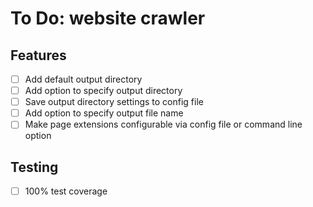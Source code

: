 # To Do: website crawler

## Features

- [ ] Add default output directory
- [ ] Add option to specify output directory
- [ ] Save output directory settings to config file
- [ ] Add option to specify output file name
- [ ] Make page extensions configurable via config file or command line option

## Testing

- [ ] 100% test coverage